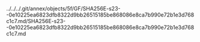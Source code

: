 ../../../.git/annex/objects/5f/GF/SHA256E-s23--0e10225ea6823dfb8322d9bb26515185be868086e8ca7b990e72b1e3d768c1c7.md/SHA256E-s23--0e10225ea6823dfb8322d9bb26515185be868086e8ca7b990e72b1e3d768c1c7.md